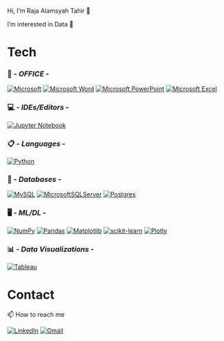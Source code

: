 Hi, I’m Raja Alamsyah Tahir 👋

I’m interested in Data 👀 


# Tech

### 🏢 - _OFFICE_ - 
[![Microsoft](https://img.shields.io/badge/Microsoft-0078D4?style=for-the-badge&logo=microsoft&logoColor=white)](https://www.microsoft.com/id-id)
[![Microsoft Word](https://img.shields.io/badge/Microsoft_Word-2B579A?style=for-the-badge&logo=microsoft-word&logoColor=white)](https://www.microsoft.com/id-id/microsoft-365/p/word/cfq7ttc0hlkm) [![Microsoft PowerPoint](https://img.shields.io/badge/Microsoft_PowerPoint-B7472A?style=for-the-badge&logo=microsoft-powerpoint&logoColor=white)](https://www.microsoft.com/id-id/microsoft-365/p/powerpoint/cfq7ttc0hlg1) [![Microsoft Excel](https://img.shields.io/badge/Microsoft_Excel-217346?style=for-the-badge&logo=microsoft-excel&logoColor=white)](https://www.microsoft.com/id-id/microsoft-365/p/excel/cfq7ttc0hr4r) 

### 💻 - _IDEs/Editors_ -
[![Jupyter Notebook](https://img.shields.io/badge/jupyter-%23FA0F00.svg?style=for-the-badge&logo=jupyter&logoColor=white)](https://jupyter.org/)

### 📋 - _Languages_ -
[![Python](https://img.shields.io/badge/python-3670A0?style=for-the-badge&logo=python&logoColor=ffdd54)](https://python.org/)

### 💾 - _Databases_ -
[![MySQL](https://img.shields.io/badge/mysql-%2300f.svg?style=for-the-badge&logo=mysql&logoColor=white)](https://www.mysql.com/) [![MicrosoftSQLServer](https://img.shields.io/badge/Microsoft%20SQL%20Sever-CC2927?style=for-the-badge&logo=microsoft%20sql%20server&logoColor=white)](https://www.microsoft.com/en-us/sql-server/sql-server-downloads) [![Postgres](https://img.shields.io/badge/postgres-%23316192.svg?style=for-the-badge&logo=postgresql&logoColor=white)](https://www.postgresql.org/)

### 🖥️ - _ML/DL_ -
[![NumPy](https://img.shields.io/badge/numpy-%23013243.svg?style=for-the-badge&logo=numpy&logoColor=white)](https://numpy.org/)  [![Pandas](https://img.shields.io/badge/pandas-%23150458.svg?style=for-the-badge&logo=pandas&logoColor=white)](https://pandas.pydata.org/) 	[![Matplotlib](https://img.shields.io/badge/Matplotlib-%23ffffff.svg?style=for-the-badge&logo=Matplotlib&logoColor=black)](https://matplotlib.org/) [![scikit-learn](https://img.shields.io/badge/scikit--learn-%23F7931E.svg?style=for-the-badge&logo=scikit-learn&logoColor=white)](https://scikit-learn.org/stable/) [![Plotly](https://img.shields.io/badge/Plotly-%233F4F75.svg?style=for-the-badge&logo=plotly&logoColor=white)](https://plotly.com/)

### 📊 - _Data Visualizations_ -
[![Tableau](https://img.shields.io/badge/Tableau-E97627?style=for-the-badge&logo=Tableau&logoColor=white)](https://www.tableau.com/)


# Contact
📫 How to reach me 

[![LinkedIn](https://img.shields.io/badge/linkedin-%230077B5.svg?style=for-the-badge&logo=linkedin&logoColor=white)](https://www.linkedin.com/in/raja-alamsyah/) [![Gmail](https://img.shields.io/badge/Gmail-D14836?style=for-the-badge&logo=gmail&logoColor=white)](https://mail.google.com/mail/u/0/#inbox?compose=CllgCJqVwxQnJsfRzJSbmcNzhrvZZqMZKtsjZlZTLGBdGxxrFxwvRNHxRGqpXfCZVddfRtDCsmL)


<!---
rajaalamsyah85/rajaalamsyah85 is a ✨ special ✨ repository because its `README.md` (this file) appears on your GitHub profile.
You can click the Preview link to take a look at your changes.
--->
